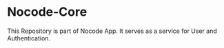 # Nocode-Core
This Repository is part of Nocode App. It serves as a service for User and Authentication.
